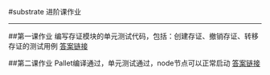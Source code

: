#substrate 进阶课作业
***
##第一课作业
编写存证模块的单元测试代码，包括：创建存证、撤销存证、转移存证的测试用例
[答案链接](https://github.com/cole8401/substrate-advanced/tree/40b199c21ef3c9088e042a5fcff8a055115cca6d/lesson1)

##第二课作业
Pallet编译通过，单元测试通过，node节点可以正常启动
[答案链接](https://github.com/cole8401/substrate-advanced/tree/main/lesson2)


